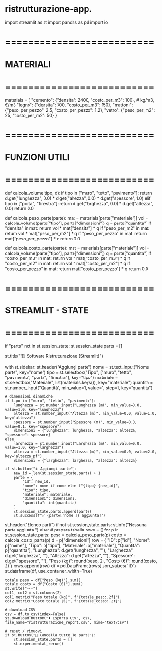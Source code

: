 # ristrutturazione-app.
import streamlit as st
import pandas as pd
import io

# ==========================
# MATERIALI
# ==========================
materials = {
    "cemento": {"densita": 2400, "costo_per_m3": 100},   # kg/m3, €/m3
    "legno": {"densita": 700, "costo_per_m3": 150},
    "mattoni": {"peso_per_pezzo": 2.5, "costo_per_pezzo": 1.2},
    "vetro": {"peso_per_m2": 25, "costo_per_m2": 50}
}

# ==========================
# FUNZIONI UTILI
# ==========================
def calcola_volume(tipo, d):
    if tipo in ["muro", "tetto", "pavimento"]:
        return d.get("lunghezza", 0.0) * d.get("altezza", 0.0) * d.get("spessore", 1.0)
    elif tipo in ["porta", "finestra"]:
        return d.get("larghezza", 0.0) * d.get("altezza", 0.0)
    return 0.0

def calcola_peso_parte(parte):
    mat = materials[parte["materiale"]]
    vol = calcola_volume(parte["tipo"], parte["dimensioni"])
    q = parte["quantita"]
    if "densita" in mat:
        return vol * mat["densita"] * q
    if "peso_per_m2" in mat:
        return vol * mat["peso_per_m2"] * q
    if "peso_per_pezzo" in mat:
        return mat["peso_per_pezzo"] * q
    return 0.0

def calcola_costo_parte(parte):
    mat = materials[parte["materiale"]]
    vol = calcola_volume(parte["tipo"], parte["dimensioni"])
    q = parte["quantita"]
    if "costo_per_m3" in mat:
        return vol * mat["costo_per_m3"] * q
    if "costo_per_m2" in mat:
        return vol * mat["costo_per_m2"] * q
    if "costo_per_pezzo" in mat:
        return mat["costo_per_pezzo"] * q
    return 0.0

# ==========================
# STREAMLIT - STATE
# ==========================
if "parts" not in st.session_state:
    st.session_state.parts = []

st.title("🏗️ Software Ristrutturazione (Streamlit)")

with st.sidebar:
    st.header("Aggiungi parte")
    nome = st.text_input("Nome parte", key="nome")
    tipo = st.selectbox("Tipo", ["muro", "tetto", "pavimento", "porta", "finestra"], key="tipo")
    materiale = st.selectbox("Materiale", list(materials.keys()), key="materiale")
    quantita = st.number_input("Quantità", min_value=1, value=1, step=1, key="quantita")

    # dimensioni dinamiche
    if tipo in ["muro", "tetto", "pavimento"]:
        lunghezza = st.number_input("Lunghezza (m)", min_value=0.0, value=1.0, key="lunghezza")
        altezza = st.number_input("Altezza (m)", min_value=0.0, value=1.0, key="altezza")
        spessore = st.number_input("Spessore (m)", min_value=0.0, value=0.1, key="spessore")
        dimensioni = {"lunghezza": lunghezza, "altezza": altezza, "spessore": spessore}
    else:
        larghezza = st.number_input("Larghezza (m)", min_value=0.0, value=1.0, key="larghezza")
        altezza = st.number_input("Altezza (m)", min_value=0.0, value=2.0, key="altezza_pf")
        dimensioni = {"larghezza": larghezza, "altezza": altezza}

    if st.button("➕ Aggiungi parte"):
        new_id = len(st.session_state.parts) + 1
        parte = {
            "id": new_id,
            "nome": nome if nome else f"{tipo} {new_id}",
            "tipo": tipo,
            "materiale": materiale,
            "dimensioni": dimensioni,
            "quantita": int(quantita)
        }
        st.session_state.parts.append(parte)
        st.success(f"✅ {parte['nome']} aggiunta!")

st.header("Elenco parti")
if not st.session_state.parts:
    st.info("Nessuna parte aggiunta.")
else:
    # prepara tabella
    rows = []
    for p in st.session_state.parts:
        peso = calcola_peso_parte(p)
        costo = calcola_costo_parte(p)
        d = p["dimensioni"]
        row = {
            "ID": p["id"],
            "Nome": p["nome"],
            "Tipo": p["tipo"],
            "Materiale": p["materiale"],
            "Quantità": p["quantita"],
            "Lunghezza": d.get("lunghezza", ""),
            "Larghezza": d.get("larghezza", ""),
            "Altezza": d.get("altezza", ""),
            "Spessore": d.get("spessore", ""),
            "Peso (kg)": round(peso, 2),
            "Costo (€)": round(costo, 2)
        }
        rows.append(row)
    df = pd.DataFrame(rows).sort_values("ID")
    st.dataframe(df, use_container_width=True)

    totale_peso = df["Peso (kg)"].sum()
    totale_costo = df["Costo (€)"].sum()
    st.write("---")
    col1, col2 = st.columns(2)
    col1.metric("Peso totale (kg)", f"{totale_peso:.2f}")
    col2.metric("Costo totale (€)", f"{totale_costo:.2f}")

    # download CSV
    csv = df.to_csv(index=False)
    st.download_button("⬇️ Esporta CSV", csv, file_name="ristrutturazione_report.csv", mime="text/csv")

    # reset / rimuovi
    if st.button("🧹 Cancella tutte le parti"):
        st.session_state.parts = []
        st.experimental_rerun()
